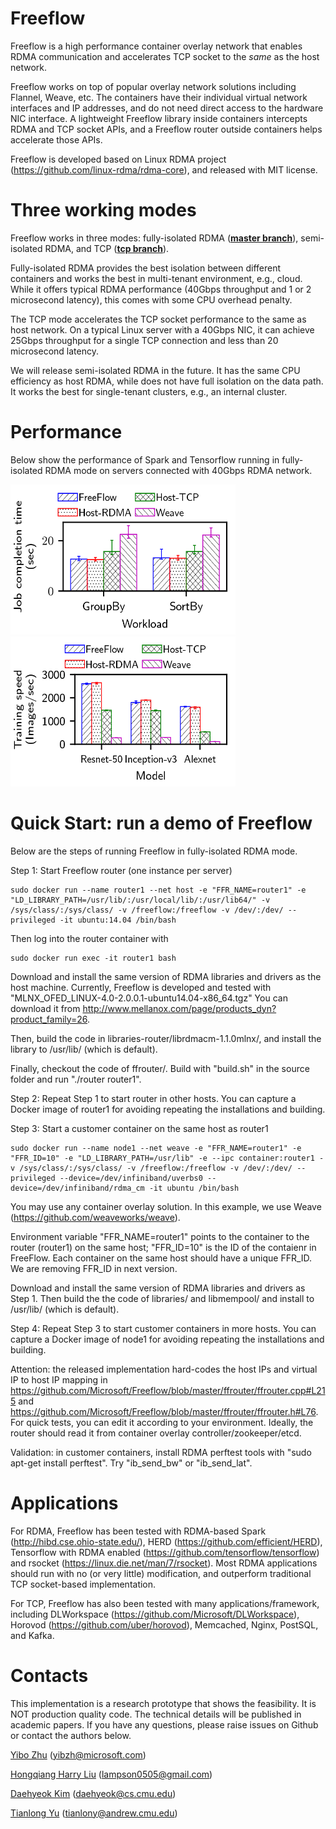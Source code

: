 
# Freeflow #

Freeflow is a high performance container overlay network that enables RDMA communication and accelerates TCP socket to the *same* as the host network. 

Freeflow works on top of popular overlay network solutions including Flannel, Weave, etc. The containers have their individual virtual network interfaces and IP addresses, and do not need direct access to the hardware NIC interface. A lightweight Freeflow library inside containers intercepts RDMA and TCP socket APIs, and a Freeflow router outside containers helps accelerate those APIs. 

Freeflow is developed based on Linux RDMA project (https://github.com/linux-rdma/rdma-core), and released with MIT license.

# Three working modes #

Freeflow works in three modes: fully-isolated RDMA ([**master branch**](https://github.com/Microsoft/Freeflow/tree/master)), semi-isolated RDMA, and TCP ([**tcp branch**](https://github.com/Microsoft/Freeflow/tree/tcp)).

Fully-isolated RDMA provides the best isolation between different containers and works the best in multi-tenant environment, e.g., cloud. While it offers typical RDMA performance (40Gbps throughput and 1 or 2 microsecond latency), this comes with some CPU overhead penalty.

The TCP mode accelerates the TCP socket performance to the same as host network. On a typical Linux server with a 40Gbps NIC, it can achieve 25Gbps throughput for a single TCP connection and less than 20 microsecond latency.

We will release semi-isolated RDMA in the future. It has the same CPU efficiency as host RDMA, while does not have full isolation on the data path. It works the best for single-tenant clusters, e.g., an internal cluster.

# Performance #

Below show the performance of Spark and Tensorflow running in fully-isolated RDMA mode on servers connected with 40Gbps RDMA network.

<img src="/images/spark_perf.png" width="360" height="240"><img src="/images/tensorflow_image.png" width="360" height="240">

# Quick Start: run a demo of Freeflow #

Below are the steps of running Freeflow in fully-isolated RDMA mode.

Step 1: Start Freeflow router (one instance per server)
```
sudo docker run --name router1 --net host -e "FFR_NAME=router1" -e "LD_LIBRARY_PATH=/usr/lib/:/usr/local/lib/:/usr/lib64/" -v /sys/class/:/sys/class/ -v /freeflow:/freeflow -v /dev/:/dev/ --privileged -it ubuntu:14.04 /bin/bash
```

Then log into the router container with
```
sudo docker run exec -it router1 bash
```

Download and install the same version of RDMA libraries and drivers as the host machine.
Currently, Freeflow is developed and tested with "MLNX_OFED_LINUX-4.0-2.0.0.1-ubuntu14.04-x86_64.tgz"
You can download it from http://www.mellanox.com/page/products_dyn?product_family=26.

Then, build the code in libraries-router/librdmacm-1.1.0mlnx/, and install the library to /usr/lib/ (which is default).

Finally, checkout the code of ffrouter/.
Build with "build.sh" in the source folder and run "./router router1".

Step 2: Repeat Step 1 to start router in other hosts.
You can capture a Docker image of router1 for avoiding repeating the installations and building.

Step 3: Start a customer container on the same host as router1
```
sudo docker run --name node1 --net weave -e "FFR_NAME=router1" -e "FFR_ID=10" -e "LD_LIBRARY_PATH=/usr/lib" -e --ipc container:router1 -v /sys/class/:/sys/class/ -v /freeflow:/freeflow -v /dev/:/dev/ --privileged --device=/dev/infiniband/uverbs0 --device=/dev/infiniband/rdma_cm -it ubuntu /bin/bash
```

You may use any container overlay solution. In this example, we use Weave (https://github.com/weaveworks/weave).

Environment variable "FFR_NAME=router1" points to the container to the router (router1) on the same host;
"FFR_ID=10" is the ID of the contaienr in FreeFlow. Each container on the same host should have a unique FFR_ID.
We are removing FFR_ID in next version. 

Download and install the same version of RDMA libraries and drivers as Step 1. Then build the the code of libraries/ and libmempool/ and install to /usr/lib/ (which is default).

Step 4: Repeat Step 3 to start customer containers in more hosts.
You can capture a Docker image of node1 for avoiding repeating the installations and building.

Attention: the released implementation hard-codes the host IPs and virtual IP to host IP mapping in https://github.com/Microsoft/Freeflow/blob/master/ffrouter/ffrouter.cpp#L215 and https://github.com/Microsoft/Freeflow/blob/master/ffrouter/ffrouter.h#L76. For quick tests, you can edit it according to your environment. Ideally, the router should read it from container overlay controller/zookeeper/etcd.

Validation: in customer containers, install RDMA perftest tools with "sudo apt-get install perftest". Try "ib_send_bw" or "ib_send_lat".

# Applications #

For RDMA, Freeflow has been tested with RDMA-based Spark (http://hibd.cse.ohio-state.edu/), HERD (https://github.com/efficient/HERD), Tensorflow with RDMA enabled (https://github.com/tensorflow/tensorflow) and rsocket (https://linux.die.net/man/7/rsocket). Most RDMA applications should run with no (or very little) modification, and outperform traditional TCP socket-based implementation.

For TCP, Freeflow has also been tested with many applications/framework, including DLWorkspace (https://github.com/Microsoft/DLWorkspace), Horovod (https://github.com/uber/horovod), Memcached, Nginx, PostSQL, and Kafka.

# Contacts #

This implementation is a research prototype that shows the feasibility. It is NOT production quality code. The technical details will be published in academic papers. If you have any questions, please raise issues on Github or contact the authors below.

[Yibo Zhu](http://yibozhu.com/) (yibzh@microsoft.com)

[Hongqiang Harry Liu](http://www.hongqiangliu.com/) (lampson0505@gmail.com)

[Daehyeok Kim](https://daehyeok.kim/) (daehyeok@cs.cmu.edu)

[Tianlong Yu](https://sites.google.com/site/tianlongyu201406/) (tianlony@andrew.cmu.edu)
